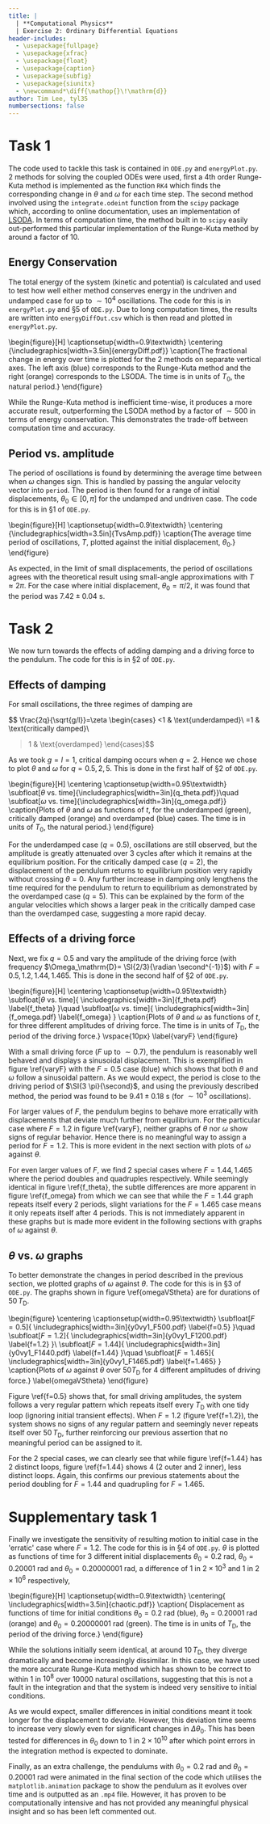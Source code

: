 ```yaml
---
title: |
  | **Computational Physics**
  | Exercise 2: Ordinary Differential Equations
header-includes:
  - \usepackage{fullpage}
  - \usepackage{xfrac}
  - \usepackage{float}
  - \usepackage{caption}
  - \usepackage{subfig}
  - \usepackage{siunitx}
  - \newcommand*\diff{\mathop{}\!\mathrm{d}}
author: Tim Lee, tyl35
numbersections: false
---
```


# Task 1

The code used to tackle this task is contained in `ODE.py` and  `energyPlot.py`. 2 methods for solving the coupled ODEs were used, first a 4th order Runge-Kuta method is implemented as the function `RK4` which finds the corresponding change in $\theta$ and $\omega$ for each time step. The second method involved using the `integrate.odeint` function from the `scipy` package which, according to online documentation, uses an implementation of [LSODA]. In terms of computation time, the method built in to `scipy` easily out-performed this particular implementation of the Runge-Kuta method by around a factor of 10.

[LSODA]:http://www.oecd-nea.org/tools/abstract/detail/uscd1227

## Energy Conservation

The total energy of the system (kinetic and potential) is calculated and used to test how well either method conserves energy in the undriven and undamped case for up to $\sim 10^4$ oscillations. The code for this is in `energyPlot.py` and §5 of `ODE.py`. Due to long computation times, the results are written into `energyDiffOut.csv` which is then read and plotted in `energyPlot.py`.

\begin{figure}[H]
\captionsetup{width=0.9\textwidth}
\centering
{\includegraphics[width=3.5in]{energyDiff.pdf}}
\caption{The fractional change in energy over time is plotted for the 2 methods on separate vertical axes. The left axis (blue) corresponds to the Runge-Kuta method and the right (orange) corresponds to the LSODA. The time is in units of $T_\mathrm{0}$, the natural period.}
\end{figure}

While the Runge-Kuta method is inefficient time-wise, it produces a more accurate result, outperforming the LSODA method by a factor of $\sim 500$ in terms of energy conservation. This demonstrates the trade-off between computation time and accuracy.

## Period vs. amplitude

The period of oscillations is found by determining the average time between when $\omega$ changes sign. This is handled by passing the angular velocity vector into `period`. The period is then found for a range of initial displacements, $\theta_0\in [0,\pi]$ for the undamped and undriven case. The code for this is in §1 of `ODE.py`.

\begin{figure}[H]
\captionsetup{width=0.9\textwidth}
\centering
{\includegraphics[width=3.5in]{TvsAmp.pdf}}
\caption{The average time period of oscillations, $T$, plotted against the initial displacement, $\theta_0$.}
\end{figure}

As expected, in the limit of small displacements, the period of oscillations agrees with the theoretical result using small-angle approximations with $T\approx 2\pi$. For the case where initial displacement, $\theta_0=\pi/2$, it was found that the period was $7.42\pm \SI{0.04}{\second}$.

# Task 2

We now turn towards the effects of adding damping and a driving force to the pendulum.  The code for this is in §2 of `ODE.py`.

## Effects of damping

For small oscillations, the three regimes of damping are

$$ \frac{2q}{\sqrt{g/l}}=\zeta
\begin{cases}
<1 & \text{underdamped}\\
=1 & \text{critically damped}\\
>1 & \text{overdamped}
\end{cases}$$

As we took $g=l=1$, critical damping occurs when $q=2$. Hence we chose to plot $\theta$ and $\omega$ for $q=0.5,2,5$. This is done in the first half of §2 of `ODE.py`.

\begin{figure}[H]
  \centering
	\captionsetup{width=0.95\textwidth}
  \subfloat[$\theta$ vs. time]{\includegraphics[width=3in]{q_theta.pdf}}\quad
  \subfloat[$\omega$ vs. time]{\includegraphics[width=3in]{q_omega.pdf}}
	\caption{Plots of $\theta$ and $\omega$ as functions of $t$, for the underdamped (green), critically damped (orange) and overdamped (blue) cases. The time is in units of $T_\mathrm{0}$, the natural period.}
\end{figure}

For the underdamped case ($q=0.5$), oscillations are still observed, but the amplitude is greatly attenuated over 3 cycles after which it remains at the equilibrium position. For the critically damped case ($q=2$), the displacement of the pendulum returns to equilibrium position very rapidly without crossing $\theta=0$. Any further increase in damping only lengthens the time required for the pendulum to return to equilibrium as demonstrated by the overdamped case ($q=5$). This can be explained by the form of the angular velocities which shows a larger peak in the critically damped case than the overdamped case, suggesting a more rapid decay.

## Effects of a driving force

Next, we fix $q=0.5$ and vary the amplitude of the driving force (with frequency $\Omega_\mathrm{D}= \SI{2/3}{\radian \second^{-1}}$) with $F=0.5, 1.2, 1.44, 1.465$. This is done in the second half of §2 of `ODE.py`.

\begin{figure}[H]
  \centering
	\captionsetup{width=0.95\textwidth}
  \subfloat[$\theta$ vs. time]{
    \includegraphics[width=3in]{f_theta.pdf}
    \label{f_theta}
  }\quad
  \subfloat[$\omega$ vs. time]{
    \includegraphics[width=3in]{f_omega.pdf}
    \label{f_omega}
  }
	\caption{Plots of $\theta$ and $\omega$ as functions of $t$, for three different amplitudes of driving force. The time is in units of $T_\mathrm{D}$, the period of the driving force.}
  \vspace{10px}
  \label{varyF}
\end{figure}

With a small driving force ($F$ up to $\sim 0.7$), the pendulum is reasonably well behaved and displays a sinusoidal displacement. This is exemplified in figure \ref{varyF} with the $F=0.5$ case (blue) which shows that both $\theta$ and $\omega$ follow a sinusoidal pattern. As we would expect, the period is close to the driving period of $\SI{3 \pi}{\second}$, and using the previously described method, the period was found to be $9.41\pm\SI{0.18}{\second}$ (for $\sim 10^3$ oscillations).

For larger values of $F$, the pendulum begins to behave more erratically with displacements that deviate much further from equilibrium. For the particular case where $F=1.2$ in figure \ref{varyF}, neither graphs of $\theta$ nor $\omega$ show signs of regular behavior. Hence there is no meaningful way to assign a period for $F=1.2$. This is more evident in the next section with plots of $\omega$ against $\theta$.

For even larger values of $F$, we find 2 special cases where $F=1.44, 1.465$ where the period doubles and quadruples respectively. While seemingly identical in figure \ref{f_theta}, the subtle differences are more apparent in figure \ref{f_omega} from which we can see that while the $F=1.44$ graph repeats itself every 2 periods, slight variations for the $F=1.465$ case means it only repeats itself after 4 periods. This is not immediately apparent in these graphs but is made more evident in the following sections with graphs of $\omega$ against $\theta$.

## $\theta$ vs. $\omega$ graphs

To better demonstrate the changes in period described in the previous section, we plotted graphs of $\omega$ against $\theta$. The code for this is in §3 of `ODE.py`. The graphs shown in figure \ref{omegaVStheta} are for durations of $50\,T_\mathrm{D}$.


\begin{figure}
  \centering
	\captionsetup{width=0.95\textwidth}
  \subfloat[$F=0.5$]{
    \includegraphics[width=3in]{y0vy1_F500.pdf}
    \label{f=0.5}
  }\quad
  \subfloat[$F=1.2$]{
    \includegraphics[width=3in]{y0vy1_F1200.pdf}
    \label{f=1.2}
  }\\
  \subfloat[$F=1.44$]{
    \includegraphics[width=3in]{y0vy1_F1440.pdf}
    \label{f=1.44}
  }\quad
  \subfloat[$F=1.465$]{
    \includegraphics[width=3in]{y0vy1_F1465.pdf}
    \label{f=1.465}
  }
	\caption{Plots of $\omega$ against $\theta$ over $50 T_\mathrm{D}$ for 4 different amplitudes of driving force.}
  \label{omegaVStheta}
\end{figure}

Figure \ref{f=0.5} shows that, for small driving amplitudes, the system follows a very regular pattern which repeats itself every $T_\mathrm{D}$ with one tidy loop (ignoring initial transient effects). When $F=1.2$ (figure \ref{f=1.2}), the system shows no signs of any regular pattern and seemingly never repeats itself over $50\,T_\mathrm{D}$, further reinforcing our previous assertion that no meaningful period can be assigned to it.

For the 2 special cases, we can clearly see that while figure \ref{f=1.44} has 2 distinct loops, figure \ref{f=1.44} shows 4 (2 outer and 2 inner), less distinct loops. Again, this confirms our previous statements about the period doubling for $F=1.44$ and quadrupling for $F=1.465$.

# Supplementary task 1

Finally we investigate the sensitivity of resulting motion to initial case in the 'erratic' case where $F=1.2$. The code for this is in §4 of `ODE.py`. $\theta$ is plotted as functions of time for 3 different initial displacements $\theta_0=\SI{0.2}{\radian}$, $\theta_0=\SI{0.20001}{\radian}$ and $\theta_0=\SI{0.20000001}{\radian}$, a difference of 1 in $2\times 10^3$ and 1 in $2\times 10^6$ respectively,

\begin{figure}[H]
    \captionsetup{width=0.9\textwidth}
    \centering{
        \includegraphics[width=3.5in]{chaotic.pdf}}
    \caption{
        Displacement as functions of time for initial conditions $\theta_0=\SI{0.2}{\radian}$ (blue), $\theta_0=\SI{0.20001}{\radian}$ (orange) and $\theta_0=\SI{0.20000001}{\radian}$ (green). The time is in units of $T_\mathrm{D}$, the period of the driving force.}
\end{figure}

While the solutions initially seem identical, at around $10 \, T_\mathrm{D}$, they diverge dramatically and become increasingly dissimilar. In this case, we have used the more accurate Runge-Kuta method which has shown to be correct to within 1 in $10^8$ over $10000$ natural oscillations, suggesting that this is not a fault in the integration and that the system is indeed very sensitive to initial conditions.

As we would expect, smaller differences in initial conditions meant it took longer for the displacement to deviate. However, this deviation time seems to increase very slowly even for significant changes in $\Delta\theta_0$. This has been tested for differences in $\theta_0$ down to 1 in $2\times 10^{10}$ after which point errors in the integration method is expected to dominate.

Finally, as an extra challenge, the pendulums with $\theta_0=\SI{0.2}{\radian}$ and $\theta_0=\SI{0.20001}{\radian}$ were animated in the final section of the code which utilises the `matplotlib.animation` package to show the pendulum as it evolves over time and is outputted as an `.mp4` file. However, it has proven to be computationally intensive and has not provided any meaningful physical insight and so has been left commented out.
